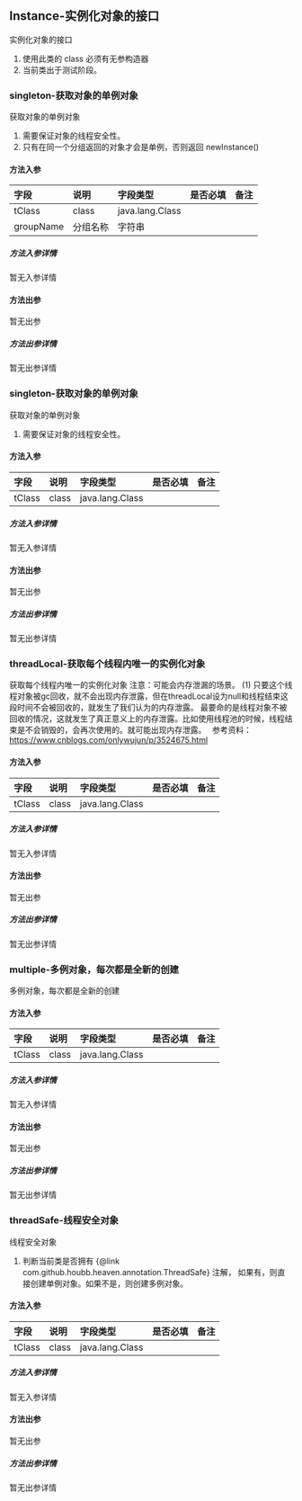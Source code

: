 ## Instance-实例化对象的接口

实例化对象的接口
1. 使用此类的 class 必须有无参构造器
2. 当前类出于测试阶段。

### singleton-获取对象的单例对象

获取对象的单例对象
1. 需要保证对象的线程安全性。
2. 只有在同一个分组返回的对象才会是单例，否则返回 newInstance()

#### 方法入参

| 字段 | 说明 | 字段类型 | 是否必填 | 备注 |
|:---|:---|:---|:---|:----|
| tClass | class | java.lang.Class |  |  |
| groupName | 分组名称 | 字符串 |  |  |

##### 方法入参详情

暂无入参详情

#### 方法出参

暂无出参

##### 方法出参详情

暂无出参详情

### singleton-获取对象的单例对象

获取对象的单例对象
1. 需要保证对象的线程安全性。

#### 方法入参

| 字段 | 说明 | 字段类型 | 是否必填 | 备注 |
|:---|:---|:---|:---|:----|
| tClass | class | java.lang.Class |  |  |

##### 方法入参详情

暂无入参详情

#### 方法出参

暂无出参

##### 方法出参详情

暂无出参详情

### threadLocal-获取每个线程内唯一的实例化对象

获取每个线程内唯一的实例化对象
注意：可能会内存泄漏的场景。
(1) 只要这个线程对象被gc回收，就不会出现内存泄露，但在threadLocal设为null和线程结束这段时间不会被回收的，就发生了我们认为的内存泄露。
最要命的是线程对象不被回收的情况，这就发生了真正意义上的内存泄露。比如使用线程池的时候，线程结束是不会销毁的，会再次使用的。就可能出现内存泄露。　
参考资料：https://www.cnblogs.com/onlywujun/p/3524675.html

#### 方法入参

| 字段 | 说明 | 字段类型 | 是否必填 | 备注 |
|:---|:---|:---|:---|:----|
| tClass | class | java.lang.Class |  |  |

##### 方法入参详情

暂无入参详情

#### 方法出参

暂无出参

##### 方法出参详情

暂无出参详情

### multiple-多例对象，每次都是全新的创建

多例对象，每次都是全新的创建

#### 方法入参

| 字段 | 说明 | 字段类型 | 是否必填 | 备注 |
|:---|:---|:---|:---|:----|
| tClass | class | java.lang.Class |  |  |

##### 方法入参详情

暂无入参详情

#### 方法出参

暂无出参

##### 方法出参详情

暂无出参详情

### threadSafe-线程安全对象

线程安全对象
1. 判断当前类是否拥有 {@link com.github.houbb.heaven.annotation.ThreadSafe} 注解，
如果有，则直接创建单例对象。如果不是，则创建多例对象。

#### 方法入参

| 字段 | 说明 | 字段类型 | 是否必填 | 备注 |
|:---|:---|:---|:---|:----|
| tClass | class | java.lang.Class |  |  |

##### 方法入参详情

暂无入参详情

#### 方法出参

暂无出参

##### 方法出参详情

暂无出参详情




